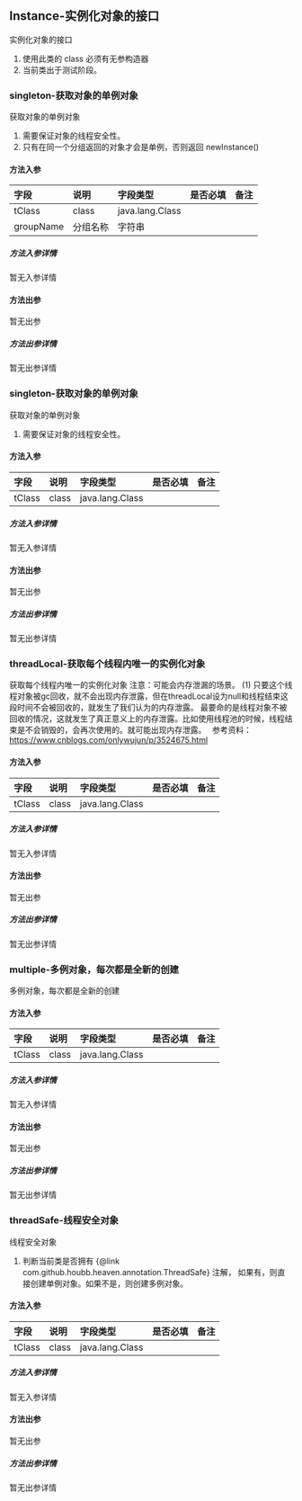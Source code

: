 ## Instance-实例化对象的接口

实例化对象的接口
1. 使用此类的 class 必须有无参构造器
2. 当前类出于测试阶段。

### singleton-获取对象的单例对象

获取对象的单例对象
1. 需要保证对象的线程安全性。
2. 只有在同一个分组返回的对象才会是单例，否则返回 newInstance()

#### 方法入参

| 字段 | 说明 | 字段类型 | 是否必填 | 备注 |
|:---|:---|:---|:---|:----|
| tClass | class | java.lang.Class |  |  |
| groupName | 分组名称 | 字符串 |  |  |

##### 方法入参详情

暂无入参详情

#### 方法出参

暂无出参

##### 方法出参详情

暂无出参详情

### singleton-获取对象的单例对象

获取对象的单例对象
1. 需要保证对象的线程安全性。

#### 方法入参

| 字段 | 说明 | 字段类型 | 是否必填 | 备注 |
|:---|:---|:---|:---|:----|
| tClass | class | java.lang.Class |  |  |

##### 方法入参详情

暂无入参详情

#### 方法出参

暂无出参

##### 方法出参详情

暂无出参详情

### threadLocal-获取每个线程内唯一的实例化对象

获取每个线程内唯一的实例化对象
注意：可能会内存泄漏的场景。
(1) 只要这个线程对象被gc回收，就不会出现内存泄露，但在threadLocal设为null和线程结束这段时间不会被回收的，就发生了我们认为的内存泄露。
最要命的是线程对象不被回收的情况，这就发生了真正意义上的内存泄露。比如使用线程池的时候，线程结束是不会销毁的，会再次使用的。就可能出现内存泄露。　
参考资料：https://www.cnblogs.com/onlywujun/p/3524675.html

#### 方法入参

| 字段 | 说明 | 字段类型 | 是否必填 | 备注 |
|:---|:---|:---|:---|:----|
| tClass | class | java.lang.Class |  |  |

##### 方法入参详情

暂无入参详情

#### 方法出参

暂无出参

##### 方法出参详情

暂无出参详情

### multiple-多例对象，每次都是全新的创建

多例对象，每次都是全新的创建

#### 方法入参

| 字段 | 说明 | 字段类型 | 是否必填 | 备注 |
|:---|:---|:---|:---|:----|
| tClass | class | java.lang.Class |  |  |

##### 方法入参详情

暂无入参详情

#### 方法出参

暂无出参

##### 方法出参详情

暂无出参详情

### threadSafe-线程安全对象

线程安全对象
1. 判断当前类是否拥有 {@link com.github.houbb.heaven.annotation.ThreadSafe} 注解，
如果有，则直接创建单例对象。如果不是，则创建多例对象。

#### 方法入参

| 字段 | 说明 | 字段类型 | 是否必填 | 备注 |
|:---|:---|:---|:---|:----|
| tClass | class | java.lang.Class |  |  |

##### 方法入参详情

暂无入参详情

#### 方法出参

暂无出参

##### 方法出参详情

暂无出参详情




